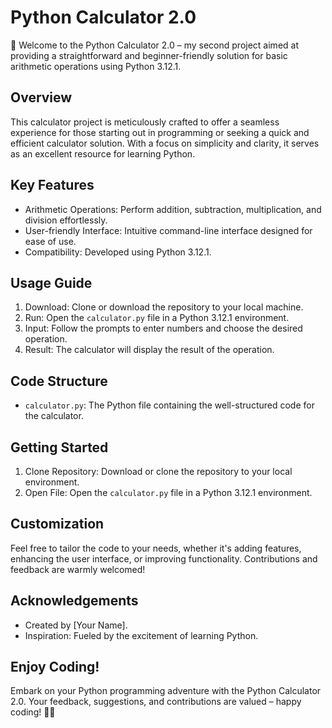 # Python Calculator 2.0

🚀 Welcome to the Python Calculator 2.0 – my second project aimed at providing a straightforward and beginner-friendly solution for basic arithmetic operations using Python 3.12.1.

## Overview

This calculator project is meticulously crafted to offer a seamless experience for those starting out in programming or seeking a quick and efficient calculator solution. With a focus on simplicity and clarity, it serves as an excellent resource for learning Python.

## Key Features

- Arithmetic Operations: Perform addition, subtraction, multiplication, and division effortlessly.
- User-friendly Interface: Intuitive command-line interface designed for ease of use.
- Compatibility: Developed using Python 3.12.1.

## Usage Guide

1. Download: Clone or download the repository to your local machine.
2. Run: Open the `calculator.py` file in a Python 3.12.1 environment.
3. Input: Follow the prompts to enter numbers and choose the desired operation.
4. Result: The calculator will display the result of the operation.

## Code Structure

- `calculator.py`: The Python file containing the well-structured code for the calculator.

## Getting Started

1. Clone Repository: Download or clone the repository to your local environment.
2. Open File: Open the `calculator.py` file in a Python 3.12.1 environment.

## Customization

Feel free to tailor the code to your needs, whether it's adding features, enhancing the user interface, or improving functionality. Contributions and feedback are warmly welcomed!

## Acknowledgements

- Created by [Your Name].
- Inspiration: Fueled by the excitement of learning Python.

## Enjoy Coding!

Embark on your Python programming adventure with the Python Calculator 2.0. Your feedback, suggestions, and contributions are valued – happy coding! 🐍✨
